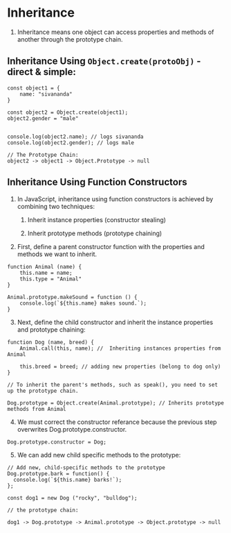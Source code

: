 # Inheritance

1. Inheritance means one object can access properties and methods of another through the prototype chain.

## Inheritance Using `Object.create(protoObj)` - direct & simple:

```JS
const object1 = {
    name: "sivananda"
}

const object2 = Object.create(object1);
object2.gender = "male"


console.log(object2.name); // logs sivananda
console.log(object2.gender); // logs male

// The Prototype Chain:
object2 -> object1 -> Object.Prototype -> null
```

## Inheritance Using **Function Constructors**

1. In JavaScript, inheritance using function constructors is achieved by combining two techniques:

   1. Inherit instance properties (constructor stealing)

   2. Inherit prototype methods (prototype chaining)

2. First, define a parent constructor function with the properties and methods we want to inherit.

```JS
function Animal (name) {
    this.name = name;
    this.type = "Animal"
}

Animal.prototype.makeSound = function () {
    console.log(`${this.name} makes sound.`);
}
```

3. Next, define the child constructor and inherit the instance properties and prototype chaining:

```JS
function Dog (name, breed) {
    Animal.call(this, name); //  Inheriting instances properties from Animal

    this.breed = breed; // adding new properties (belong to dog only)
}
```

```JS
// To inherit the parent's methods, such as speak(), you need to set up the prototype chain.

Dog.prototype = Object.create(Animal.prototype); // Inherits prototype methods from Animal
```

4. We must correct the constructor referance because the previous step overwrites Dog.prototype.constructor.

```JS
Dog.prototype.constructor = Dog;
```

5. We can add new child specific methods to the prototype:

```JS
// Add new, child-specific methods to the prototype
Dog.prototype.bark = function() {
  console.log(`${this.name} barks!`);
};
```
```JS
const dog1 = new Dog ("rocky", "bulldog");

// the prototype chain:

dog1 -> Dog.prototype -> Animal.prototype -> Object.prototype -> null
```